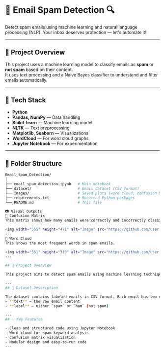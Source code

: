 # 📧 Email Spam Detection 🔍  
Detect spam emails using machine learning and natural language processing (NLP). Your inbox deserves protection — let's automate it!

---

## 🚀 Project Overview

This project uses a machine learning model to classify emails as **spam** or **not spam** based on their content.  
It uses text processing and a Naive Bayes classifier to understand and filter emails automatically.

---

## 🧠 Tech Stack

- **Python**
- **Pandas, NumPy** — Data handling
- **Scikit-learn** — Machine learning model
- **NLTK** — Text preprocessing
- **Matplotlib, Seaborn** — Visualizations
- **WordCloud** — For word cloud graphs
- **Jupyter Notebook** — For experimentation

---

## 📂 Folder Structure

```bash
Email_Spam_Detection/
│
├── email_spam_detection.ipynb   # Main notebook
├── dataset/                     # Email dataset (CSV format)
├── images/                      # Saved plots (word cloud, confusion matrix)
├── requirements.txt             # Required Python packages
└── README.md                    # This file

📷 Visual Outputs
🔹 Confusion Matrix
This matrix shows how many emails were correctly and incorrectly classified.

<img width="565" height="471" alt="Image" src="https://github.com/user-attachments/assets/5d92636e-a0b6-4fe9-b95b-fbd72e33f4ef" />
---
🔹 Word Cloud
This shows the most frequent words in spam emails.

<img width="561" height="319" alt="Image" src="https://github.com/user-attachments/assets/e0851670-98ab-47b0-bdad-7d93a4c5331c" />
---

## 🚀 Project Overview

This project aims to detect spam emails using machine learning techniques. By analyzing the textual content of emails, the model classifies them as either "Spam" or "Not Spam". It includes preprocessing steps, feature extraction (TF-IDF), model training, evaluation, and visualization.

---
## 📂 Dataset Description

The dataset contains labeled emails in CSV format. Each email has two columns:
- **text** – the raw email content
- **label** – either `spam` or `ham` (not spam)

---
## 💡 Key Features

- Clean and structured code using Jupyter Notebook
- Word cloud for spam keyword analysis
- Confusion matrix visualization
- Modular design and easy-to-run code
---


